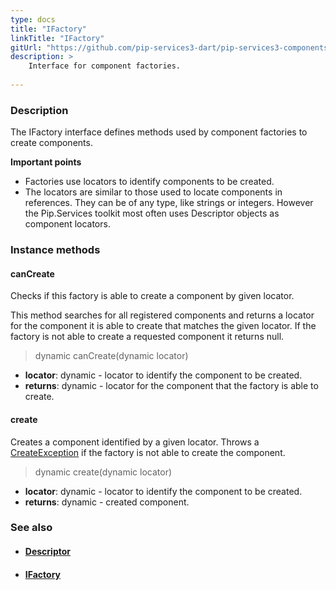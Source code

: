 ```yaml
---
type: docs
title: "IFactory"
linkTitle: "IFactory"
gitUrl: "https://github.com/pip-services3-dart/pip-services3-components-dart"
description: >
    Interface for component factories.
    
---
```


### Description

The IFactory interface defines methods used by component factories to create components.

**Important points**

- Factories use locators to identify components to be created.
- The locators are similar to those used to locate components in references. They can be of any type, like strings or integers. However the Pip.Services toolkit most often uses Descriptor objects as component locators.

### Instance methods

#### canCreate
Checks if this factory is able to create a component by given locator.

This method searches for all registered components and returns
a locator for the component it is able to create that matches the given locator.
If the factory is not able to create a requested component it returns null.

>  dynamic canCreate(dynamic locator)

- **locator**: dynamic - locator to identify the component to be created.
- **returns**: dynamic - locator for the component that the factory is able to create.


#### create
Creates a component identified by a given locator.
Throws a [CreateException](../create_exception) if the factory is not able to create the component.

> dynamic create(dynamic locator)

- **locator**: dynamic - locator to identify the component to be created.
- **returns**: dynamic - created component.



### See also
- #### [Descriptor](../../../commons/refer/descriptor)
- #### [IFactory](../ifactory)
